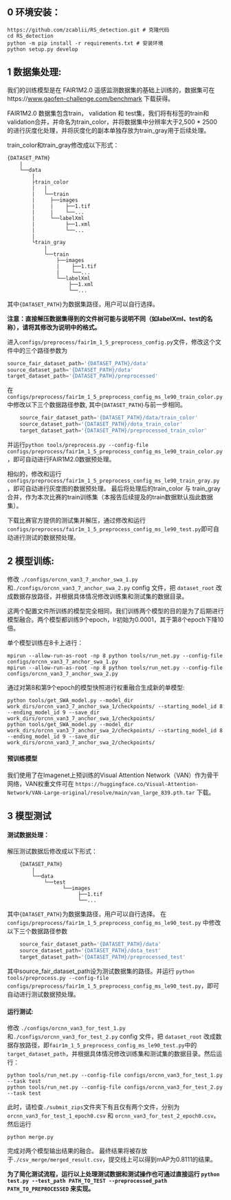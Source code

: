 ## 0 环境安装：


```shell
https://github.com/zcablii/RS_detection.git # 克隆代码
cd RS_detection
python -m pip install -r requirements.txt # 安装环境
python setup.py develop
```


## 1 数据集处理:

我们的训练模型是在 FAIR1M2.0 遥感监测数据集的基础上训练的，数据集可在https://www.gaofen-challenge.com/benchmark 下载获得。

FAIR1M2.0 数据集包含train， validation 和 test集，我们将有标签的train和validation合并，并命名为train_color，并将数据集中分辨率大于2,500 * 2500 的进行灰度化处理，并将灰度化的副本单独存放为train_gray用于后续处理。


train_color和train_gray修改成以下形式：

    {DATASET_PATH}
        |
        └──data
            |
            ├train_color
            |   |
            |   └──train
            |     ├──images
            |     |    ├──1.tif
            |     |    └──...
            |     └──labelXml
            |          ├──1.xml
            |          └──...
            | 
            └train_gray
                |
                └──train
                    ├──images
                    |    ├──1.tif
                    |    └──...
                    └──labelXml
                        ├──1.xml
                        └──...


其中`{DATASET_PATH}`为数据集路径，用户可以自行选择。

**注意：直接解压数据集得到的文件树可能与说明不同（如labelXml、test的名称），请将其修改为说明中的格式。**

进入`configs/preprocess/fair1m_1_5_preprocess_config.py`文件，修改这个文件中的三个路径参数为

```python
source_fair_dataset_path='{DATASET_PATH}/data'
source_dataset_path='{DATASET_PATH}/dota'
target_dataset_path='{DATASET_PATH}/preprocessed'
```

在`configs/preprocess/fair1m_1_5_preprocess_config_ms_le90_train_color.py` 中修改以下三个数据路径参数, 其中`{DATASET_PATH}`与前一步相同。
```python
    source_fair_dataset_path='{DATASET_PATH}/data/train_color'
    source_dataset_path='{DATASET_PATH}/dota_train_color'
    target_dataset_path='{DATASET_PATH}/preprocessed_train_color'
```
并运行`python tools/preprocess.py --config-file configs/preprocess/fair1m_1_5_preprocess_config_ms_le90_train_color.py`，即可自动进行FAIR1M2.0数据预处理。

相似的，修改和运行`configs/preprocess/fair1m_1_5_preprocess_config_ms_le90_train_gray.py`，即可自动进行灰度图的数据预处理。
最后将处理后的train_color 与 train_gray 合并，作为本次比赛的train训练集（本报告后续提及的train数据默认指此数据集）。

下载比赛官方提供的测试集并解压，通过修改和运行`configs/preprocess/fair1m_1_5_preprocess_config_ms_le90_test.py`即可自动进行测试的数据预处理。

## 2 模型训练:

修改 `./configs/orcnn_van3_7_anchor_swa_1.py` 和`./configs/orcnn_van3_7_anchor_swa_2.py` config 文件，把 `dataset_root` 改成数据存放路径，并根据具体情况修改训练集和测试集的数据目录。

这两个配置文件所训练的模型完全相同，我们训练两个模型的目的是为了后期进行模型融合。两个模型都训练9个epoch，lr初始为0.0001，其于第8个epoch下降10倍。

单个模型训练在8卡上进行：
```shell
mpirun --allow-run-as-root -np 8 python tools/run_net.py --config-file configs/orcnn_van3_7_anchor_swa_1.py
mpirun --allow-run-as-root -np 8 python tools/run_net.py --config-file configs/orcnn_van3_7_anchor_swa_2.py
```

通过对第8和第9个epoch的模型快照进行权重融合生成新的单模型:
```shell
python tools/get_SWA_model.py --model_dir work_dirs/orcnn_van3_7_anchor_swa_1/checkpoints/ --starting_model_id 8 --ending_model_id 9 --save_dir work_dirs/orcnn_van3_7_anchor_swa_1/checkpoints/
python tools/get_SWA_model.py --model_dir work_dirs/orcnn_van3_7_anchor_swa_2/checkpoints/ --starting_model_id 8 --ending_model_id 9 --save_dir work_dirs/orcnn_van3_7_anchor_swa_2/checkpoints/
```

#### 预训练模型
我们使用了在Imagenet上预训练的Visual Attention Network（VAN）作为骨干网络，VAN权重文件可在 `https://huggingface.co/Visual-Attention-Network/VAN-Large-original/resolve/main/van_large_839.pth.tar` 下载。

## 3 模型测试

#### 测试数据处理：
解压测试数据后修改成以下形式：
```
    {DATASET_PATH}
        |
        └──data 
            └──test
                  └──images
                       ├──1.tif
                       └──...
```

其中`{DATASET_PATH}`为数据集路径，用户可以自行选择。
在
`configs/preprocess/fair1m_1_5_preprocess_config_ms_le90_test.py` 中修改以下三个数据路径参数
```python
    source_fair_dataset_path='{DATASET_PATH}/data'
    source_dataset_path='{DATASET_PATH}/dota_test'
    target_dataset_path='{DATASET_PATH}/preprocessed_test'
```
其中source_fair_dataset_path设为测试数据集的路径。并运行
`python tools/preprocess.py --config-file configs/preprocess/fair1m_1_5_preprocess_config_ms_le90_test.py`，即可自动进行测试数据预处理。

#### 运行测试:
修改 `./configs/orcnn_van3_for_test_1.py` 和`./configs/orcnn_van3_for_test_2.py` config 文件，把 `dataset_root` 改成数据存放路径，即`fair1m_1_5_preprocess_config_ms_le90_test.py`中的`target_dataset_path`，并根据具体情况修改训练集和测试集的数据目录。然后运行：
```shell
python tools/run_net.py --config-file configs/orcnn_van3_for_test_1.py --task test
python tools/run_net.py --config-file configs/orcnn_van3_for_test_2.py --task test
```
此时，请检查`./submit_zips`文件夹下有且仅有两个文件，分别为`orcnn_van3_for_test_1_epoch0.csv` 和 `orcnn_van3_for_test_2_epoch0.csv`。然后运行
```shell
python merge.py
```
完成对两个模型输出结果的融合。
最终结果将被存放于`./csv_merge/merged_result.csv`，提交线上可以得到mAP为0.8111的结果。

**为了简化测试流程，运行以上处理测试数据和测试操作也可通过直接运行 `python test.py --test_path PATH_TO_TEST --preprocessed_path PATH_TO_PREPROCESSED` 来实现。**
